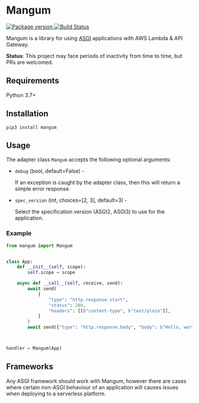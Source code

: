 # Mangum

<a href="https://pypi.org/project/mangum/">
    <img src="https://badge.fury.io/py/mangum.svg" alt="Package version">
</a>
<a href="https://travis-ci.org/erm/mangum">
    <img src="https://travis-ci.org/erm/mangum.svg?branch=master" alt="Build Status">
</a>

Mangum is a library for using [ASGI](https://asgi.readthedocs.io/en/latest/) applications with AWS Lambda & API Gateway.

**Status**: This project may face periods of inactivity from time to time, but PRs are welcomed.

## Requirements

Python 3.7+

## Installation

```shell
pip3 install mangum
```

## Usage

The adapter class `Mangum` accepts the following optional arguments:

* `debug` (bool, default=False) -
    
    If an exception is caught by the adapter class, then this will return a simple error response.


* `spec_version` (int, choices=[2, 3], default=3) -
    
    Select the specification version (ASGI2, ASGI3) to use for the application.

### Example

```python
from mangum import Mangum


class App:
    def __init__(self, scope):
        self.scope = scope

    async def __call__(self, receive, send):
        await send(
            {
                "type": "http.response.start",
                "status": 200,
                "headers": [[b"content-type", b"text/plain"]],
            }
        )
        await send({"type": "http.response.body", "body": b"Hello, world!"})



handler = Mangum(App)
```


## Frameworks

Any ASGI framework should work with Mangum, however there are cases where certain non-ASGI behaviour of an application will causes issues when deploying to a serverless platform.
